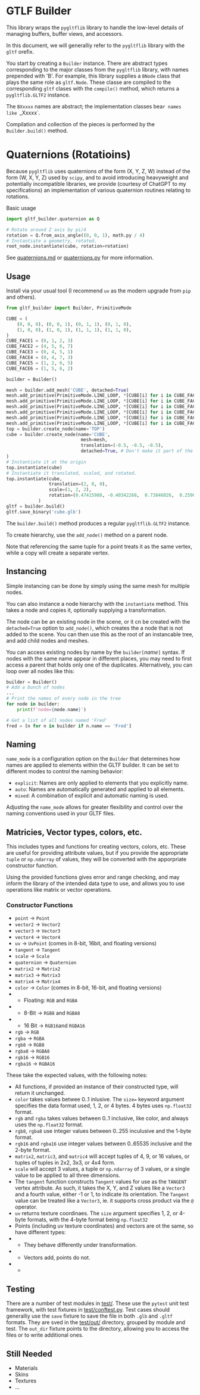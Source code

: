 # GTLF Builder

This library wraps the `pygltflib` library to handle the low-level details of managing buffers, buffer views, and accessors.

In this document, we will generalliy refer to  the `pygltflib` library with the `gltf` orefix.

You start by creating a `Builder` instance. There are abstract types corresponding to the major classes from the `pygltflib` library, with names prepended with 'B'. For example, this library supplies a `BNode` class that plays the same role as `gltf.Node`. These classe are compiled to the corresponding `gltf` clases with the `compile()` method, which returns a `pygltflib.GLTF2` instance.

The `BXxxxx` names are abstract; the implementation classes bea`r names like `_Xxxxx`.

Compilation and collection of the pieces is performed by the `Builder.build()` method.

# Quaternions (Rotatioins)

Because `pygltflib` uses quaternions of the form (X, Y, Z, W) instead of the form (W, X, Y, Z) used by `scipy`, and to avoid introducing heavyweight and potentially incompatible libraries, we provide (courtesy of ChatGPT to my specifications) an implementation of various quaternion routines relating to rotations.

Basic usage

```python
import gltf_builder.quaternion as Q

# Rotate around Z axis by pi/4
rotation = Q.from_axis_angle((0, 0, 1), math.py / 4)
# Instantiate a geometry, rotated.
root_node.instantiate(cube, rotation=rotation)
```

See [quaternions.md](quaternions.md) or [quaternions.py](src/gltf_builder/quaternions.py) for more information.

## Usage

Install via your usual tool (I recommend `uv` as the modern upgrade from `pip` and others).

```python
from gltf_builder import Builder, PrimitiveMode

CUBE = (
    (0, 0, 0), (0, 0, 1), (0, 1, 1), (0, 1, 0),
    (1, 0, 0), (1, 0, 1), (1, 1, 1), (1, 1, 0),
)
CUBE_FACE1 = (0, 1, 2, 3)
CUBE_FACE2 = (4, 5, 6, 7)
CUBE_FACE3 = (0, 4, 5, 1)
CUBE_FACE4 = (0, 4, 7, 3)
CUBE_FACE5 = (1, 2, 6, 5)
CUBE_FACE6 = (1, 5, 6, 2)

builder = Builder()

mesh = builder.add_mesh('CUBE', detached=True)
mesh.add_primitive(PrimitiveMode.LINE_LOOP, *[CUBE[i] for i in CUBE_FACE1])
mesh.add_primitive(PrimitiveMode.LINE_LOOP, *[CUBE[i] for i in CUBE_FACE2])
mesh.add_primitive(PrimitiveMode.LINE_LOOP, *[CUBE[i] for i in CUBE_FACE3])
mesh.add_primitive(PrimitiveMode.LINE_LOOP, *[CUBE[i] for i in CUBE_FACE4])
mesh.add_primitive(PrimitiveMode.LINE_LOOP, *[CUBE[i] for i in CUBE_FACE5])
mesh.add_primitive(PrimitiveMode.LINE_LOOP, *[CUBE[i] for i in CUBE_FACE6])
top = builder.create_node(name='TOP')
cube = builder.create_node(name='CUBE',
                            mesh=mesh,
                            translation=(-0.5, -0.5, -0.5),
                            detached=True, # Don't make it part of the scene
)
# Instantiate it at the origin
top.instantiate(cube)
# Instantiate it translated, scaled, and rotated.
top.instantiate(cube,
                translation=(2, 0, 0),
                scale=(1, 2, 2),
                rotation=(0.47415988, -0.40342268,  0.73846026,  0.25903472)
            )
gltf = builder.build()
gltf.save_binary('cube.glb')
```

The `builder.build()` method produces a regular `pygltflib.GLTF2` instance.

To create hierarchy, use the `add_node()` method on a parent node.

Note that referencing the same tuple for a point treats it as the same vertex, while a copy will create a separate vertex.

## Instancing

Simple instancing can be done by simply using the same mesh for multiple nodes.

You can also instance a node hierarchy with the `instantiate` method. This takes a node and copies it, optionally supplying a transformation.

The node can be an existing node in the scene, or it cn be created with the `detached=True` option to `add_node()`, which creates the a node that is not added to the scene. You can then use this as the root of an instancable tree, and add child nodes and meshes.

You can access existing nodes by name by the `builder[`_name_`]` syntax. If nodes with the same name appear in different places, you may need to first access a parent that holds only one of the duplicates. Alternatively, you can loop over all nodes like this:

```python
builder = Builder()
# Add a bunch of nodes
...
# Print the names of every node in the tree
for node in builder:
    print(f'node={node.name}')

# Get a list of all nodes named 'Fred'
fred = [n for n in builder if n.name == 'Fred']
```

## Naming

`name_mode` is a configuration option on the `Builder` that determines how names are applied to elements within the GLTF builder. It can be set to different modes to control the naming behavior:
- `explicit`: Names are only applied to elements that you explicitly name.
- `auto`: Names are automatically generated and applied to all elements.
- `mixed`: A combination of explicit and automatic naming is used.

Adjusting the `name_mode` allows for greater flexibility and control over the naming conventions used in your GLTF files.

## Matricies, Vector types, colors, etc.

This includes types and functions for creating vectors, colors, etc. These are useful for providing attribute values, but if you provide the appropriate `tuple` or `np.ndarray` of values, they will be converted with the apporpriate constructor function.

Using the provided functions gives error and range checking, and may inform the library of the intended data type to use, and allows you to use operations like matrix or vector operations.

### Constructor Functions

* `point` -> `Point`
* `vector2` -> `Vector2`
* `vector3` -> `Vector3`
* `vector4` -> `Vector4`
* `uv` -> `UvPoint` (comes in 8-bit, 16bit, and floating versions)
* `tangent` -> `Tangent`
* `scale` -> `Scale`
* `quaternion` -> `Quaternion`
* `matrix2` -> `Matrix2`
* `matrix3` -> `Matrix3`
* `matrix4` -> `Matrix4`
* `color` -> `Color` (comes in 8-bit, 16-bit, and floating versions)
* * Floating: `RGB` and `RGBA`
* * 8-Bit -> `RGB8` and `RGBA8`
* * 16 Bit -> `RGB16`and `RGBA16`
* `rgb` -> `RGB`
* `rgba` -> `RGBA`
* `rgb8` -> `RGB8`
* `rgba8` -> `RGBA8`
* `rgb16` -> `RGB16`
* `rgba16` -> `RGBA16`

These take the expected values, with the following notes:

* All functions, if provided an instance of their constructed type, will return it unchanged.
* `color` takes values betwee 0..1 inlusive. The `size=` keyword argument specifies the data format used, 1, 2, or 4 bytes. 4 bytes uses `np.float32` format.
* `rgb` and `rgba` takes values between 0..1 inclusive, like color, and always uses the `np.float32` format.
* `rgb8`, `rgba8` use integer values between 0..255 inculusive and the 1-byte format.
* `rgb16` and `rgba16` use integer values between 0..65535 inclusive and the 2-byte format.
* `matrix2`, `matric3`, and `matric4` will accept tuples of 4, 9, or 16 values, or tuples of tuples in 2x2, 3x3, or 4x4 form.
* `scale` will accept 3 values, a tuple or `np.ndarray` of 3 values, or a single value to be applied to all three dimensions.
* The `tangent` function constructs `Tangent` values for use as the `TANGENT` vertex attribute. As such, it takes the X, Y, and Z values like a `Vector3` and a fourth value, either -1 or 1, to indicate its orientation. The `Tangent` value can be treated like a `Vector3`, ie. it supports cross product via the `@` operator.
* `uv` returns texture coordinaes. The `size` argument specifies 1, 2, or 4-byte formats, with the 4-byte format being `np.float32`
* Points (including uv texture coordinates) and vectors are ot the same, so have different types:
* * They behave differently under transformation.
* * Vectors add, points do not.
* * 

## Testing

There are a number of test modules in [test/](test/). These use the `pytest` unit test framework, with test fixtures in [test/conftest.py](test/conftest.py). Test cases should generalliy use the `save` fixture to save the file in both `.glb` and `.gltf` formats. They are sved in the [test/out/](test/out/) directory, grouped by module and test. The `out_dir` fixture points to the directory, allowing you to access the files or to write additional ones.


## Still Needed

* Materials
* Skins
* Textures
* …
